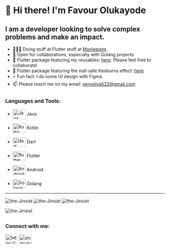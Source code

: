 # 👋 Hi there! I'm Favour Olukayode
## I am a developer looking to solve complex problems and make an impact.

- 👨🏽‍💻 Doing stuff at Flutter stuff at [Moniepoint](https://moniepoint.com/).
- 🤝 Open for collaborations, especially with Golang projects
- 🤝 Flutter package featuring my reusables: [here](https://github.com/the-Jinxist/neo-reusables). Please feel free to collaborate!
- 🤝 Flutter package featuring the null-safe Kenburns effect: [here](https://github.com/the-Jinxist/flutter_kenburns_nullsafety)
- ⚡ Fun fact: I do some UI design with Figma.
- 📫 Please reach me on my email: nerosilva522@gmail.com

## <h3 align="left">Languages and Tools:</h3>
* <img align="center" src="https://www.vectorlogo.zone/logos/java/java-icon.svg" alt="Java" width="40" height="30"/> Java

* <img align="center" src="https://www.vectorlogo.zone/logos/kotlinlang/kotlinlang-icon.svg" alt="Kotlin" width="40" height="30"/> Kotlin

* <img align="center" src="https://www.vectorlogo.zone/logos/dartlang/dartlang-icon.svg" alt="dart" width="40" height="30"/> Dart

* <img align="center" src="https://www.vectorlogo.zone/logos/flutterio/flutterio-icon.svg" alt="flutter" width="40" height="30"/> Flutter

* <img align="center" src="https://www.vectorlogo.zone/logos/android/android-icon.svg" alt="Android" width="40" height="30"/> Android

* <img align="center" src="https://www.vectorlogo.zone/logos/golang/golang-ar21.svg" alt="Golang" width="40" height="30"/> Golang

-------------------------------------------------------------------------------------------------------

<img align="center" src="https://github-readme-stats.vercel.app/api/top-langs?username=the-Jinxist&show_icons=true&locale=en&layout=compact" alt="the-Jinxist" />
<img align="center" src="https://github-readme-streak-stats.herokuapp.com/?user=the-Jinxist&" alt="the-Jinxist" />

<img align="center" src ="https://github-readme-stats.vercel.app/api?username=the-Jinxist&show_icons=true&theme=radical" alt="the-Jinxist" />

<img src="https://komarev.com/ghpvc/?username=the-Jinxist&label=Profile%20views&color=0e75b6&style=flat" alt="the-Jinxist" /> </p> <p align="right">

## <h3 align="left">Connect with me:</h3>
<p align="left">
<a href="https://www.linkedin.com/in/favour-olukayode-53a854189/" target="blank"><img align="center" src="https://cdn.jsdelivr.net/npm/simple-icons@3.0.1/icons/linkedin.svg" alt="https://www.linkedin.com/in/favour-olukayode-53a854189/" height="30" width="40" /></a>
<a href="https://twitter.com/neo_femo" target="blank"><img align="center" src="https://cdn.jsdelivr.net/npm/simple-icons@3.0.1/icons/twitter.svg" alt="aicaculuz" height="30" width="40" /></a> 
</p>

